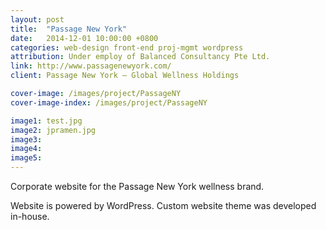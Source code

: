 ```yaml
---
layout: post
title:  "Passage New York"
date:   2014-12-01 10:00:00 +0800
categories: web-design front-end proj-mgmt wordpress
attribution: Under employ of Balanced Consultancy Pte Ltd.
link: http://www.passagenewyork.com/
client: Passage New York – Global Wellness Holdings

cover-image: /images/project/PassageNY
cover-image-index: /images/project/PassageNY

image1: test.jpg
image2: jpramen.jpg
image3:
image4:
image5:
---
```


Corporate website for the Passage New York wellness brand.

Website is powered by WordPress. Custom website theme was developed in-house.
